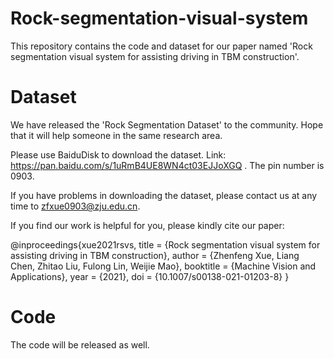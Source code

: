 # Rock-segmentation-visual-system
This repository contains the code and dataset for our paper named 'Rock segmentation visual system for assisting driving in TBM construction'.

# Dataset
We have released the 'Rock Segmentation Dataset' to the community. Hope that it will help someone in the same research area.

Please use BaiduDisk to download the dataset. Link: https://pan.baidu.com/s/1uRmB4UE8WN4ct03EJJoXGQ . The pin number is 0903.

If you have problems in downloading the dataset, please contact us at any time to zfxue0903@zju.edu.cn.

If you find our work is helpful for you, please kindly cite our paper:

@inproceedings{xue2021rsvs,
  title = {Rock segmentation visual system for assisting driving in TBM construction},
  author = {Zhenfeng Xue, Liang Chen, Zhitao Liu, Fulong Lin, Weijie Mao},
  booktitle = {Machine Vision and Applications},
  year = {2021},
  doi = {10.1007/s00138-021-01203-8}
}



# Code
The code will be released as well.
